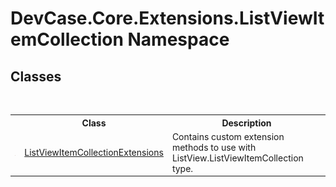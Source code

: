 # DevCase.Core.Extensions.ListViewItemCollection Namespace
 




## Classes
&nbsp;<table><tr><th></th><th>Class</th><th>Description</th></tr><tr><td>![Public class](media/pubclass.gif "Public class")</td><td><a href="T_DevCase_Core_Extensions_ListViewItemCollection_ListViewItemCollectionExtensions">ListViewItemCollectionExtensions</a></td><td>
Contains custom extension methods to use with ListView.ListViewItemCollection type.</td></tr></table>&nbsp;
